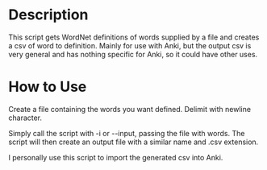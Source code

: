 # Description
This script gets WordNet definitions of words supplied by a file and creates a csv of word to definition. Mainly for use with Anki, but the output csv is very general and has nothing specific for Anki, so it could have other uses.

# How to Use
Create a file containing the words you want defined. Delimit with newline character.

Simply call the script with -i or --input, passing the file with words. The script will then create an output file with a similar name and .csv extension.

I personally use this script to import the generated csv into Anki.
